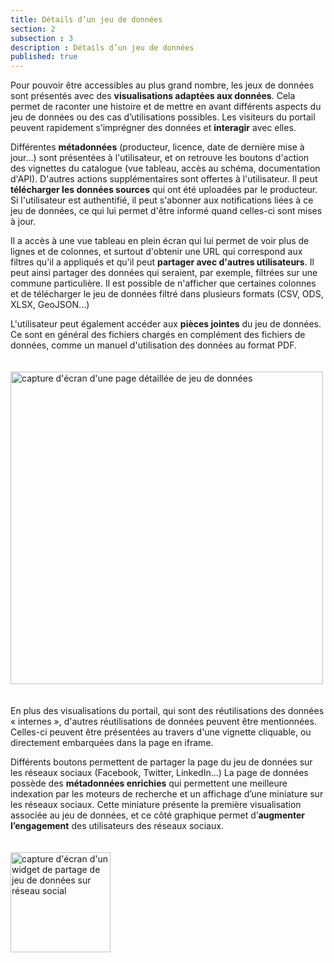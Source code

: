 ```yaml
---
title: Détails d’un jeu de données
section: 2
subsection : 3
description : Détails d’un jeu de données
published: true
---
```

Pour pouvoir être accessibles au plus grand nombre, les jeux de données sont présentés avec des **visualisations adaptées aux données**. Cela permet de raconter une histoire et de mettre en avant différents aspects du jeu de données ou des cas d’utilisations possibles. Les visiteurs du portail peuvent rapidement s’imprégner des données et **interagir** avec elles.

Différentes **métadonnées** (producteur, licence, date de dernière mise à jour...) sont présentées à l'utilisateur, et on retrouve les boutons d'action des vignettes du catalogue (vue tableau, accès au schéma, documentation d'API). D'autres actions supplémentaires sont offertes à l'utilisateur. Il peut **télécharger les données sources** qui ont été uploadées par le producteur. Si l'utilisateur est authentifié, il peut s'abonner aux notifications liées à ce jeu de données, ce qui lui permet d'être informé quand celles-ci sont mises à jour.

Il a accès à une vue tableau en plein écran qui lui permet de voir plus de lignes et de colonnes, et surtout d'obtenir une URL qui correspond aux filtres qu'il a appliqués et qu'il peut **partager avec d'autres utilisateurs**. Il peut ainsi partager des données qui seraient, par exemple, filtrées sur une commune particulière. Il est possible de n'afficher que certaines colonnes et de télécharger le jeu de données filtré dans plusieurs formats (CSV, ODS, XLSX, GeoJSON...)

L'utilisateur peut également accéder aux **pièces jointes** du jeu de données. Ce sont en général des fichiers chargés en complément des fichiers de données, comme un manuel d'utilisation des données au format PDF.

<img src="./images/functional-presentation/detail-2.jpg"
     height="500" style="margin:20px auto;" alt="capture d'écran d'une page détaillée de jeu de données" />

En plus des visualisations du portail, qui sont des réutilisations des données &laquo;&nbsp;internes&nbsp;&raquo;, d'autres réutilisations de données peuvent être mentionnées. Celles-ci peuvent être présentées au travers d'une vignette cliquable, ou directement embarquées dans la page en iframe.

Différents boutons permettent de partager la page du jeu de données sur les réseaux sociaux (Facebook, Twitter, LinkedIn...) La page de données possède des **métadonnées enrichies** qui permettent une meilleure indexation par les moteurs de recherche et un affichage d’une miniature sur les réseaux sociaux. Cette miniature présente la première visualisation associée au jeu de données, et ce côté graphique permet d’**augmenter l’engagement** des utilisateurs des réseaux sociaux.

<img src="./images/functional-presentation/detail-3.jpg"
     height="160" style="margin:20px auto;" alt="capture d'écran d'un widget de partage de jeu de données sur réseau social" />
